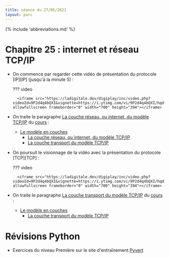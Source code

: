 ```yaml
---
title: séance du 27/05/2021
layout: parc
---
```


{% include 'abbreviations.md' %}


# Chapitre 25 : internet et réseau TCP/IP

* On commence par regarder cette vidéo de présentation du  protocole [IP][IP] (jusqu'à la minute 5)   :

    ??? video

        <iframe src="https://ladigitale.dev/digiplay/inc/video.php?videoId=9P2d4q4bQXI&vignette=https://i.ytimg.com/vi/9P2d4q4bQXI/hqdefault.jpg&debut=0&fin=556&largeur=200&hauteur=113" allowfullscreen frameborder="0" width="700" height="394"></iframe>


* On traite le paragraphe [La couche réseau, ou internet, du modèle TCP/IP](#la-couche-reseau-ou-internet-du-modele-tcpip) du [cours](../chapitre25/reseau-cours-git.md) :
    -   [Le modèle en couches](#le-modele-en-couches)
        -   [La couche réseau, ou internet, du modèle
            TCP/IP](#la-couche-reseau-ou-internet-du-modele-tcpip)
        -   [La couche transport du modèle
            TCP/IP](#la-couche-transport-du-modele-tcpip)

* On poursuit le visionnage de la  vidéo avec la présentation du  protocole [TCP][TCP]  :

    ??? video

        <iframe src="https://ladigitale.dev/digiplay/inc/video.php?videoId=9P2d4q4bQXI&vignette=https://i.ytimg.com/vi/9P2d4q4bQXI/hqdefault.jpg&debut=300&fin=556&largeur=200&hauteur=113" allowfullscreen frameborder="0" width="700" height="394"></iframe>

* On traite le paragraphe [La couche transport du modèle TCP/IP](#la-couche-transport-du-modele-tcpip) du [cours](../chapitre25/reseau-cours-git.md) :
    -   [Le modèle en couches](#le-modele-en-couches)
        -   [La couche transport du modèle  TCP/IP](#la-couche-transport-du-modele-tcpip)


# Révisions Python


* Exercices du niveau Première sur le site d'entraînement [Pyvert](https://diraison.github.io/Pyvert/)





